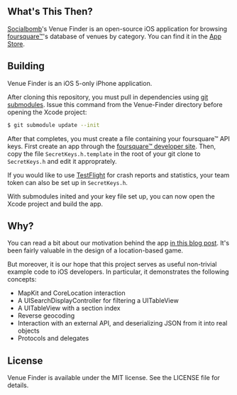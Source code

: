 What's This Then?
-----------------
[Socialbomb](http://socialbomb.com)'s Venue Finder is an open-source iOS application for browsing [foursquare™](http://foursquare.com)'s database of venues by category. You can find it in the [App Store](http://itunes.apple.com/us/app/venuefinder/id526820265?mt=8).


Building
--------
Venue Finder is an iOS 5-only iPhone application.

After cloning this repository, you must pull in dependencies using [git submodules](http://git-scm.com/book/en/Git-Tools-Submodules). Issue this command from the Venue-Finder directory before opening the Xcode project:

```sh
$ git submodule update --init
```

After that completes, you must create a file containing your foursquare™ API keys. First create an app through the [foursquare™ developer site](https://developer.foursquare.com/index). Then, copy the file `SecretKeys.h.template` in the root of your git clone to `SecretKeys.h` and edit it approprately.

If you would like to use [TestFlight](http://testflightapp.com) for crash reports and statistics, your team token can also be set up in `SecretKeys.h`.

With submodules inited and your key file set up, you can now open the Xcode project and build the app.


Why?
----
You can read a bit about our motivation behind the app [in this blog post](http://blog.socialbomb.com/post/23741020622/announcing-venue-finder). It's been fairly valuable in the design of a location-based game.

But moreover, it is our hope that this project serves as useful non-trivial example code to iOS developers. In particular, it demonstrates the following concepts:

- MapKit and CoreLocation interaction
- A UISearchDisplayController for filtering a UITableView
- A UITableView with a section index
- Reverse geocoding
- Interaction with an external API, and deserializing JSON from it into real objects
- Protocols and delegates

License
-------
Venue Finder is available under the MIT license. See the LICENSE file for details.